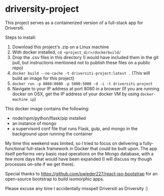 # driversity-project

This project serves as a containerized version of a full-stack app for Driversiti.

Steps to install:

1. Download this project's .zip on a Linux machine
2. With docker installed, `cd <project_dir>/dockerbuild/`
3. Drop the .csv files in this directory (I would have included them in the git pull, but instructions mentioned not to publish these files on a public repo)
3. `docker build --no-cache -t driversiti-project:latest .` (This will build an image for this project)
4. `docker run -p 8080:8080 -p 5000:5000 -d -i -t driversiti-project`
5. Navigate to your IP address at port 8080 in a browser (If you are running docker on OSX, get the IP address of your docker VM by using `docker-machine ip`)

This docker image contains the following:

* node/npm/python/flask/pip installed
* an instance of mongo 
* a supervisord conf file that runs Flask, gulp, and mongo in the background upon running the container

My time this weekend was limited, so I tried to focus on delivering a fully-functional full-stack framework in Docker that could be built upon. The app itself performs very basic read operations on the Mongo database, with a few more days that would have been expanded (I will discuss my though processes on-site if we get there). 

Special thanks to https://github.com/swieder227/react-iso-bootstrap for an open-source bootstrap to build isomorphic apps.

Please excuse any time I accidentally misspell Driversiti as Driversity :)
